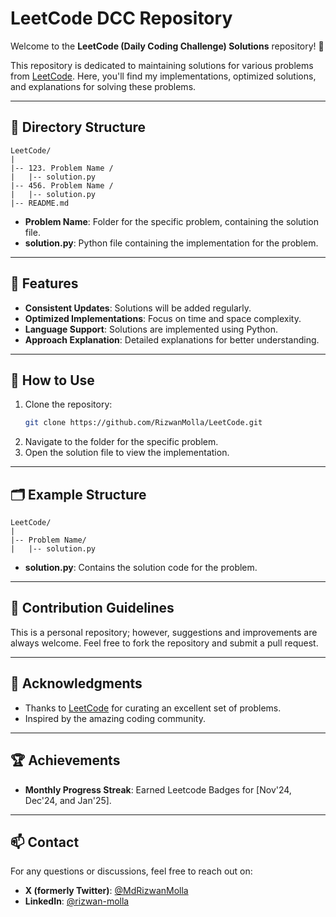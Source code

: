 # LeetCode DCC Repository

Welcome to the **LeetCode (Daily Coding Challenge) Solutions** repository! 🚀  

This repository is dedicated to maintaining solutions for various problems from [LeetCode](https://leetcode.com/). Here, you'll find my implementations, optimized solutions, and explanations for solving these problems.  

---

## 📂 Directory Structure

```
LeetCode/
|
|-- 123. Problem Name /
|   |-- solution.py
|-- 456. Problem Name /
|   |-- solution.py
|-- README.md
```

- **Problem Name**: Folder for the specific problem, containing the solution file.
- **solution.py**: Python file containing the implementation for the problem.

---

## 🚀 Features

- **Consistent Updates**: Solutions will be added regularly.
- **Optimized Implementations**: Focus on time and space complexity.
- **Language Support**: Solutions are implemented using Python.
- **Approach Explanation**: Detailed explanations for better understanding.

---

## 🔧 How to Use

1. Clone the repository:
    ```bash
    git clone https://github.com/RizwanMolla/LeetCode.git
    ```
2. Navigate to the folder for the specific problem.
3. Open the solution file to view the implementation.

---

## 🗂️ Example Structure

```
LeetCode/
|
|-- Problem Name/
|   |-- solution.py
```

- **solution.py**: Contains the solution code for the problem.

---

## 📝 Contribution Guidelines

This is a personal repository; however, suggestions and improvements are always welcome. Feel free to fork the repository and submit a pull request.

---

## 🌟 Acknowledgments

- Thanks to [LeetCode](https://leetcode.com/) for curating an excellent set of problems.
- Inspired by the amazing coding community.

---

## 🏆 Achievements

- **Monthly Progress Streak**: Earned Leetcode Badges for [Nov'24, Dec'24, and Jan'25].
  
---

## 📫 Contact  

For any questions or discussions, feel free to reach out on:  
- **X (formerly Twitter)**: [@MdRizwanMolla](https://x.com/MdRizwanMolla)  
- **LinkedIn**: [@rizwan-molla](https://www.linkedin.com/in/rizwan-molla/)  
